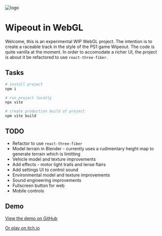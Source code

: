 ![logo](https://github.com/sebsowter/wipeout/assets/7384630/698b7b05-3809-49e9-badf-d665e1db4f6d)

# Wipeout in WebGL

Welcome, this is an experimental WIP WebGL project. The intention is to create a raceable track in the style of the PS1 game Wipeout. The code is quite vanilla at the moment. In order to accomodate a richer UI, the project is about it be refactored to use `react-three-fiber`.

## Tasks

```bash
# install project
npm i

# run project locally
npx vite

# create production build of project
npm vite build
```

## TODO

- Refactor to use `react-three-fiber`
- Model terrain in Blender - currently uses a rudimentary height map to generate terrain which is limitting
- Vehicle model and texture improvements
- Add effects - motor light trails and lense flairs
- Add settings UI to control sound
- Environmental model and texture improvements
- Sound engineering improvements
- Fullscreen button for web
- Mobile controls

## Demo

[View the demo on GitHub](https://sebsowter.github.io/wipeout/)

[Or play on itch.io](https://calabi.itch.io/antigravity?secret=MqnRPz7h3nEsAqRaEp9YNyXhfXo)
